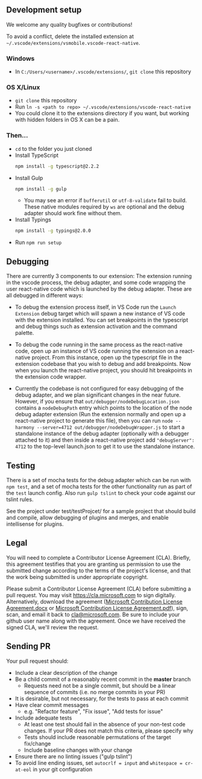 ## Development setup
We welcome any quality bugfixes or contributions!

To avoid a conflict, delete the installed extension at `~/.vscode/extensions/vsmobile.vscode-react-native`.

### Windows
* In `C:/Users/<username>/.vscode/extensions/`, `git clone` this repository

### OS X/Linux
* `git clone` this repository
* Run `ln -s <path to repo> ~/.vscode/extensions/vscode-react-native`
* You could clone it to the extensions directory if you want, but working with hidden folders in OS X can be a pain.

### Then...
* `cd` to the folder you just cloned
* Install TypeScript
  ```bash
  npm install -g typescript@2.2.2
  ```
* Install Gulp
  ```bash
  npm install -g gulp
  ```
    * You may see an error if `bufferutil` or `utf-8-validate` fail to build. These native modules required by `ws` are optional and the debug adapter should work fine without them.
* Install Typings
  ```bash
  npm install -g typings@2.0.0
  ```
* Run `npm run setup`

## Debugging
There are currently 3 components to our extension: The extension running in the vscode process, the debug adapter, and some code wrapping the user react-native code which is launched by the debug adapter. These are all debugged in different ways:

* To debug the extension process itself, in VS Code run the `Launch Extension` debug target which will spawn a new instance of VS code with the extension installed. You can set breakpoints in the typescript and debug things such as extension activation and the command palette.

* To debug the code running in the same process as the react-native code, open up an instance of VS code running the extension on a react-native project. From this instance, open up the typescript file in the extension codebase that you wish to debug and add breakpoints. Now when you launch the react-native project, you should hit breakpoints in the extension code wrapper.

* Currently the codebase is not configured for easy debugging of the debug adapter, and we plan significant changes in the near future. However, if you ensure that `out/debugger/nodeDebugLocation.json` contains a `nodeDebugPath` entry which points to the location of the node debug adapter extension (Run the extension normally and open up a react-native project to generate this file), then you can run `node --harmony --server=4712 out/debugger/nodeDebugWrapper.js` to start a standalone instance of the debug adapter (optionally with a debugger attached to it) and then inside a react-native project add `"debugServer": 4712` to the top-level launch.json to get it to use the standalone instance.


## Testing
There is a set of mocha tests for the debug adapter which can be run with `npm test`, and a set of mocha tests for the other functionality run as part of the `test` launch config. Also run `gulp tslint` to check your code against our tslint rules.

See the project under test/testProjcet/ for a sample project that should build and compile, allow debugging of plugins and merges, and enable intellisense for plugins.

## Legal

You will need to complete a Contributor License Agreement (CLA). Briefly, this agreement testifies that you are granting us permission to use the submitted change according to the terms of the project's license, and that the work being submitted is under appropriate copyright.

Please submit a Contributor License Agreement (CLA) before submitting a pull request. You may visit https://cla.microsoft.com to sign digitally. Alternatively, download the agreement ([Microsoft Contribution License Agreement.docx](https://www.codeplex.com/Download?ProjectName=typescript&DownloadId=822190) or [Microsoft Contribution License Agreement.pdf](https://www.codeplex.com/Download?ProjectName=typescript&DownloadId=921298)), sign, scan, and email it back to <cla@microsoft.com>. Be sure to include your github user name along with the agreement. Once we have received the signed CLA, we'll review the request.

## Sending PR

Your pull request should:

* Include a clear description of the change
* Be a child commit of a reasonably recent commit in the **master** branch
    * Requests need not be a single commit, but should be a linear sequence of commits (i.e. no merge commits in your PR)
* It is desirable, but not necessary, for the tests to pass at each commit
* Have clear commit messages
    * e.g. "Refactor feature", "Fix issue", "Add tests for issue"
* Include adequate tests
    * At least one test should fail in the absence of your non-test code changes. If your PR does not match this criteria, please specify why
    * Tests should include reasonable permutations of the target fix/change
    * Include baseline changes with your change
* Ensure there are no linting issues ("gulp tslint")
* To avoid line ending issues, set `autocrlf = input` and `whitespace = cr-at-eol` in your git configuration
